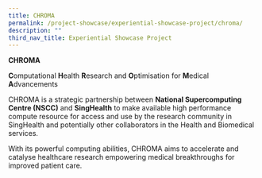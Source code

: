 ```yaml
---
title: CHROMA
permalink: /project-showcase/experiential-showcase-project/chroma/
description: ""
third_nav_title: Experiential Showcase Project
---
```

**CHROMA**

**C**omputational **H**ealth **R**esearch and **O**ptimisation for **M**edical **A**dvancements

CHROMA is a strategic partnership between **National Supercomputing Centre (NSCC)** and **SingHealth** to make available high performance compute resource for access and use by the research community in SingHealth and potentially other collaborators in the Health and Biomedical services.

With its powerful computing abilities, CHROMA aims to accelerate and catalyse healthcare research empowering medical breakthroughs for improved patient care.